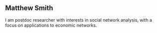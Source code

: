 ## Matthew Smith
I am postdoc researcher with interests in social network analysis, with a focus on applications to economic networks. 